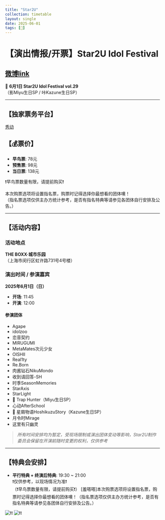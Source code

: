 ```yaml
---
title: "Star2U"
collection: timetable
layout: single
date: 2025-06-01
tags: [🎂]
---
```


# 【演出情报/开票】Star2U Idol Festival

## [微博link](https://weibo.com/7824857173/PtM01kxkh#comment)

💙 **6月1日 Star2U Idol Festival vol.29**  
（影Miyu生日SP / 咔Kazune生日SP）

---

## 【独家票务平台】  
[秀动](http://t.cn/A6gBEFb9)  

## 【💰票价】  
- **早鸟票**: 78元  
- **预售票**: 98元  
- **当日票**: 138元  

❗️早鸟票数量有限，请提前购买❗️  

本次购票选项将设置指名票，购票时记得选择你最想看的团体噢！  
（指名票选项仅供主办方统计参考，是否有指名特典等请参见各团体自行安排及公告。）

---

## 【活动内容】  

### **活动地点**  
**THE BOXX·城市乐园**  
（上海市闵行区虹许路731号4号楼）

### **演出时间 / 参演嘉宾**  
**2025年6月1日（日）**  
- **开场**: 11:45  
- **开演**: 12:00  

#### **参演团体**  
- Agape  
- idolzoo  
- 恋音契约  
- MIRUGUMI  
- MetaMates次元少女  
- OISHII  
- Real1ty  
- Re.Born  
- 肉酱钻石NikuMondo  
- 收到请回答-SH  
- 时季SeasonMemories  
- StarAxis  
- StarLight  
- 🎂 Trap Hunter（Miyu生日SP）  
- 心动AfterSchool  
- 🎂 星屑物语HoshikuzuStory（Kazune生日SP）  
- 月令时Mirage  
- 这里有只幽灵  

> *所有时间安排均为暂定，受现场限制或演出团体变动等影响，Star2U制作委员会保留在开演前随时变更的权利，仅供参考*

---

## 【特典会安排】  
- **平行特典 + 终演后特典**: 19:30 ~ 21:00  
❗️仅供参考，以现场情况为准❗️  
（❗️早鸟票数量有限，请提前购买❗️）
[羞嗒嗒]本次购票选项将设置指名票，购票时记得选择你最想看的团体噢！（指名票选项仅供主办方统计参考，是否有指名特典等请参见各团体自行安排及公告。）

![tt](/timetable/2025/06/01/6.jpg)
![tt](/timetable/2025/06/01/5.jpg)